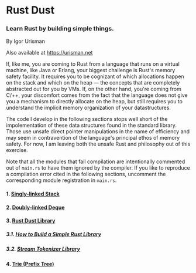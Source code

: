 # Rust Dust
### Learn Rust by building simple things.
By Igor Urisman<br>

Also available at https://urisman.net

If, like me, you are coming to Rust from a language that runs on a virtual
machine, like Java or Erlang, your biggest challenge is Rust's memory safety
facility. It requires you to be cognizant of which allocations happen on
the stack and which on the heap — the concepts that are completely abstracted
out for you by VMs. If, on the other hand, you're coming from C/++, your discomfort
comes from the fact that the language does not give you a mechanism
to directly allocate on the heap, but still requires you to understand the implicit
memory organization of your datastructures.

The code I develop in the following sections stops well short of the impolementation of
these data structures found in the standard library. Those use unsafe direct pointer 
manipulations in the name of efficiency and may seem
in contravention of the language's principal ethos of memory safety. For now,
I am leaving both the unsafe Rust and philosophy out of this exercise.

Note that all the modules that fail compilation are intentionally commented out of `main.rs`
to have them ignored by the compiler. If you like to reproduce a compilation error cited
in the following sections, uncomment the corresponding module registration in `main.rs`.

#### 1. [Singly-linked Stack](stack/README.md)
#### 2. [Doubly-linked Deque](deque/README.md)
#### 3. [Rust Dust Library](lib/README.md)
##### 3.1. [How to Build a Simple Rust Library](lib/README.md#1-how-to-build-a-simple-rust-library)
##### 3.2. [Stream Tokenizer Library](lib/README.md#2-stream-tokenizer)
#### 4. [Trie (Prefix Tree)](trie/README.md)


